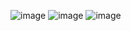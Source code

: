 ![image](https://user-images.githubusercontent.com/62573895/168870428-26b03976-44ca-4e79-b2b1-f72530cb0799.png)
![image](https://user-images.githubusercontent.com/62573895/168870644-2fbf650e-686f-4da4-9709-d3cb2d6aafdd.png)
![image](https://user-images.githubusercontent.com/62573895/168870860-450dac1a-bc6e-405c-96dc-83ccef8205a4.png)
